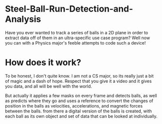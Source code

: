 # Steel-Ball-Run-Detection-and-Analysis

Have you ever wanted to track a series of balls in a 2D plane in order to extract data off of them in an ultra-specific use case program? Well now you can with a Physics major's feeble attempts to code such a device! 

# How does it work? 

To be honest, I don't quite know. I am not a CS major, so its really just a bit of magic and a dash of hope. Respect that you give it a video and it gives you data, and all will be well with the world.

But actually it applies a few masks on every frame and detects balls, as well as predicts where they go and uses a reference to convert the changes of position in the balls as velocities, accelerations, and magnetic forces between the  balls.
from there a digital version of the balls is created, with each ball as its own object and set of data that can be looked at individually.